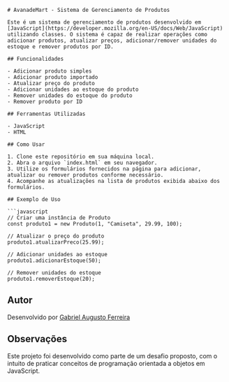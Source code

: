 ```
# AvanadeMart - Sistema de Gerenciamento de Produtos

Este é um sistema de gerenciamento de produtos desenvolvido em [JavaScript](https://developer.mozilla.org/en-US/docs/Web/JavaScript) utilizando classes. O sistema é capaz de realizar operações como adicionar produtos, atualizar preços, adicionar/remover unidades do estoque e remover produtos por ID.

## Funcionalidades

- Adicionar produto simples
- Adicionar produto importado
- Atualizar preço do produto
- Adicionar unidades ao estoque do produto
- Remover unidades do estoque do produto
- Remover produto por ID

## Ferramentas Utilizadas

- JavaScript
- HTML

## Como Usar

1. Clone este repositório em sua máquina local.
2. Abra o arquivo `index.html` em seu navegador.
3. Utilize os formulários fornecidos na página para adicionar, atualizar ou remover produtos conforme necessário.
4. Acompanhe as atualizações na lista de produtos exibida abaixo dos formulários.

## Exemplo de Uso

```javascript
// Criar uma instância de Produto
const produto1 = new Produto(1, "Camiseta", 29.99, 100);

// Atualizar o preço do produto
produto1.atualizarPreco(25.99);

// Adicionar unidades ao estoque
produto1.adicionarEstoque(50);

// Remover unidades do estoque
produto1.removerEstoque(20);
```

## Autor

Desenvolvido por [Gabriel Augusto Ferreira](https://github.com/GabrielBhain)

## Observações

Este projeto foi desenvolvido como parte de um desafio proposto, com o intuito de praticar conceitos de programação orientada a objetos em JavaScript.
```
